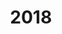 ---
created: '2024-02-28 21:57:31'
description: ''
fname: pub.post.2018
id: 9pucrvvpgm46vfqluhua0lw
title: '2018'
updated: '2024-02-29 00:31:01'
---